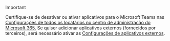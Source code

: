 > [!IMPORTANT]
> Certifique-se de desativar ou ativar aplicativos para o Microsoft Teams nas [Configurações de todos os locatários no centro de administração do Microsoft 365.](../enable-features-office-365.md#tenant-wide-settings-in-the-microsoft-365-admin-center) Se quiser adicionar aplicativos externos (fornecidos por terceiros), será necessário ativar as [Configurações de aplicativos externos](../enable-features-office-365.md#external-apps).
